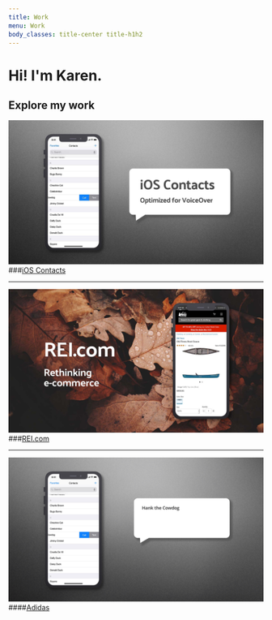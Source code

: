 ```yaml
---
title: Work
menu: Work
body_classes: title-center title-h1h2
---
```


# Hi! I'm Karen.
## Explore my work <i class="fas fa-long-arrow-alt-down"></i>

[![hero image](../images/ios-contacts-key.jpg)](../ios-contacts)
###[iOS Contacts](../ios-contacts)

***

[![hero image](../images/rei-com-key.jpg)](../rei)
###[REI.com](../rei)

***

[![hero image](../images/ios-contacts-hero.gif)](../adidas)
####[Adidas](../adidas)

